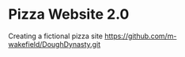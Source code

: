 # Pizza Website 2.0
Creating a fictional pizza site 
https://github.com/m-wakefield/DoughDynasty.git

